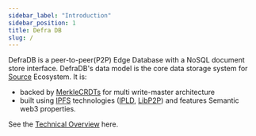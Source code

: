 ```yaml
---
sidebar_label: "Introduction"
sidebar_position: 1
title: Defra DB
slug: /
---
```


DefraDB is a peer-to-peer(P2P) Edge Database with a NoSQL document store interface. DefraDB's data model is the core data storage system for [Source](https://source.network/) Ecosystem. It is:

- backed by [MerkleCRDTs](https://arxiv.org/pdf/2004.00107.pdf) for multi write-master architecture
- built using [IPFS](https://ipfs.io/) technologies ([IPLD](https://docs.ipld.io/), [LibP2P](https://libp2p.io/)) and features Semantic web3 properties.

See the [Technical Overview](https://docsend.com/view/mczj7ic4i3kqpq7s) here.

